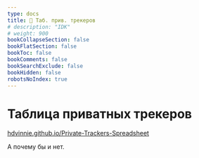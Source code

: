 ```yaml
---
type: docs
title: 🔷 Таб. прив. трекеров
# description: "IDK"
# weight: 900
bookCollapseSection: false
bookFlatSection: false
bookToc: false
bookComments: false
bookSearchExclude: false
bookHidden: false
robotsNoIndex: true
---
```


# Таблица приватных трекеров

[hdvinnie.github.io/Private-Trackers-Spreadsheet](https://hdvinnie.github.io/Private-Trackers-Spreadsheet/?nt)

А почему бы и нет.
